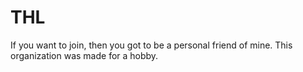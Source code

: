 # THL
If you want to join, then you got to be a personal friend of mine. This organization was made for a hobby. 
